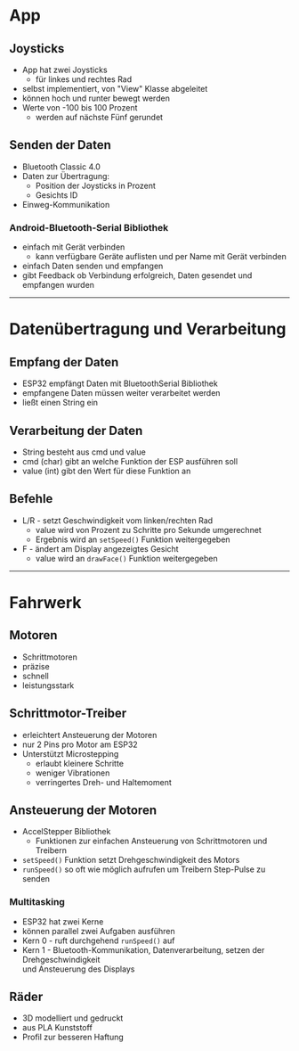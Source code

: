 # App

## Joysticks
- App hat zwei Joysticks
  - für linkes und rechtes Rad
- selbst implementiert, von "View" Klasse abgeleitet
- können hoch und runter bewegt werden
- Werte von -100 bis 100 Prozent
  - werden auf nächste Fünf gerundet

## Senden der Daten
- Bluetooth Classic 4.0
- Daten zur Übertragung:
  - Position der Joysticks in Prozent
  - Gesichts ID
- Einweg-Kommunikation

### Android-Bluetooth-Serial Bibliothek
- einfach mit Gerät verbinden
  - kann verfügbare Geräte auflisten und per Name mit Gerät verbinden
- einfach Daten senden und empfangen
- gibt Feedback ob Verbindung erfolgreich, Daten gesendet und empfangen wurden

---

# Datenübertragung und Verarbeitung

## Empfang der Daten
- ESP32 empfängt Daten mit BluetoothSerial Bibliothek
- empfangene Daten müssen weiter verarbeitet werden
- ließt einen String ein

## Verarbeitung der Daten
- String besteht aus cmd und value
- cmd (char) gibt an welche Funktion der ESP ausführen soll
- value (int) gibt den Wert für diese Funktion an

## Befehle
- L/R - setzt Geschwindigkeit vom linken/rechten Rad
  - value wird von Prozent zu Schritte pro Sekunde umgerechnet
  - Ergebnis wird an `setSpeed()` Funktion weitergegeben
- F - ändert am Display angezeigtes Gesicht
  - value wird an `drawFace()` Funktion weitergegeben

---

# Fahrwerk

## Motoren
- Schrittmotoren
- präzise
- schnell
- leistungsstark

## Schrittmotor-Treiber
- erleichtert Ansteuerung der Motoren
- nur 2 Pins pro Motor am ESP32
- Unterstützt Microstepping
  - erlaubt kleinere Schritte
  - weniger Vibrationen
  - verringertes Dreh- und Haltemoment

## Ansteuerung der Motoren
- AccelStepper Bibliothek
  - Funktionen zur einfachen Ansteuerung von Schrittmotoren und Treibern
- `setSpeed()` Funktion setzt Drehgeschwindigkeit des Motors
- `runSpeed()` so oft wie möglich aufrufen um Treibern Step-Pulse zu senden

### Multitasking
- ESP32 hat zwei Kerne
- können parallel zwei Aufgaben ausführen
- Kern 0 - ruft durchgehend `runSpeed()` auf
- Kern 1 - Bluetooth-Kommunikation, Datenverarbeitung, setzen der Drehgeschwindigkeit <br>
  und Ansteuerung des Displays

## Räder
- 3D modelliert und gedruckt
- aus PLA Kunststoff
- Profil zur besseren Haftung
